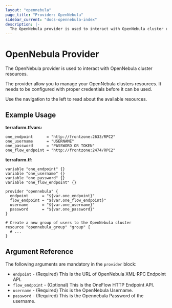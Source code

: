 ```yaml
---
layout: "opennebula"
page_title: "Provider: OpenNebula"
sidebar_current: "docs-opennebula-index"
description: |-
  The OpenNebula provider is used to interact with OpenNebula cluster resources.
---
```


# OpenNebula Provider

The OpenNebula provider is used to interact with OpenNebula cluster resources.

The provider allow you to manage your OpenNebula clusters resources.
It needs to be configured with proper credentials before it can be used.

Use the navigation to the left to read about the available resources.

## Example Usage

**terraform.tfvars:**

```hcl
one_endpoint      = "http://frontzone:2633/RPC2"
one_username      = "USERNAME"
one_password      = "PASSWORD OR TOKEN"
one_flow_endpoint = "http://frontzone:2474/RPC2"
```

**terraform.tf:**

```hcl
variable "one_endpoint" {}
variable "one_username" {}
variable "one_password" {}
variable "one_flow_endpoint" {}

provider "opennebula" {
  endpoint      = "${var.one_endpoint}"
  flow_endpoint = "${var.one_flow_endpoint}"
  username      = "${var.one_username}"
  password      = "${var.one_password}"
}

# Create a new group of users to the OpenNebula cluster
resource "opennebula_group" "group" {
  # ...
}
```

## Argument Reference

The following arguments are mandatory in the `provider` block:

* `endpoint` - (Required) This is the URL of OpenNebula XML-RPC Endpoint API.
* `flow_endpoint` - (Optional) This is the OneFlow HTTP Endpoint API.
* `username` - (Required) This is the OpenNebula Username.
* `password` - (Required) This is the Opennebula Password of the username.
